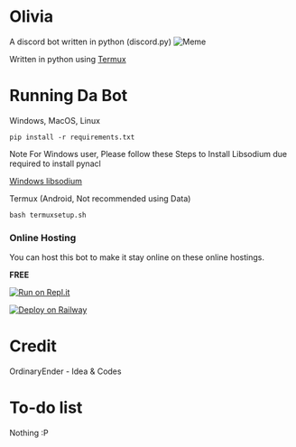 # Olivia
A discord bot written in python (discord.py)
![Meme](https://encrypted-tbn0.gstatic.com/images?q=tbn:ANd9GcTfOTG-mRheVtAKqd6d0a7tR-qWqkSNuFHivw&usqp=CAU)

Written in python using [Termux](https://github.com/termux/termux-app)

# Running Da Bot
Windows, MacOS, Linux
```
pip install -r requirements.txt
```
Note For Windows user, Please follow these Steps to Install Libsodium due required to install pynacl

[Windows libsodium](https://py-ipv8.readthedocs.io/en/latest/preliminaries/install_libsodium.html)


Termux (Android, Not recommended using Data)
```
bash termuxsetup.sh
```
### Online Hosting
You can host this bot to make it stay online on these online hostings.

**FREE**

[![Run on Repl.it](https://repl.it/badge/github/zairullahdev/Alexandra)](https://repl.it/github/zairullahdev/Alexandra)


[![Deploy on Railway](https://railway.app/button.svg)](https://railway.app/new/template/hRbKyZ?referralCode=a_kn60)


# Credit 

OrdinaryEnder - Idea & Codes


# To-do list

Nothing :P

